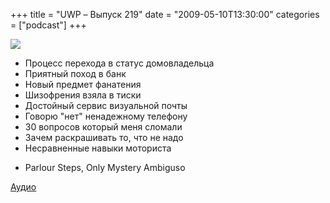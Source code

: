 +++
title = "UWP – Выпуск 219"
date = "2009-05-10T13:30:00"
categories = ["podcast"]
+++

![](https://podcast.umputun.com/images/uwp/uwp219.jpg)


- Процесс перехода в статус домовладельца
- Приятный поход в банк
- Новый предмет фанатения
- Шизофрения взяла в тиски
- Достойный сервис визуальной почты
- Говорю "нет" ненадежному телефону
- 30 вопросов который меня сломали
- Зачем раскрашивать то, что не надо
- Несравненные навыки моториста


* Parlour Steps, Only Mystery Ambiguso

[Аудио](http://archive.rucast.net/uwp/media/ump_podcast219.mp3)
<audio src="http://archive.rucast.net/uwp/media/ump_podcast219.mp3" preload="none">